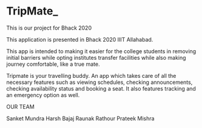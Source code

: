 # TripMate_
This is our project for Bhack 2020


This application is presented in Bhack 2020 IIIT Allahabad.

This app is intended to making it easier for the college students in removing initial barriers while opting institutes transfer facilities while also making journey comfortable, like a true mate.

Tripmate is your travelling buddy. An app which takes care of all the necessary features such as viewing schedules, checking announcements, checking availability status and booking a seat. It also features tracking and an emergency option as well.


OUR TEAM

Sanket Mundra
Harsh Bajaj
Raunak Rathour
Prateek Mishra	
